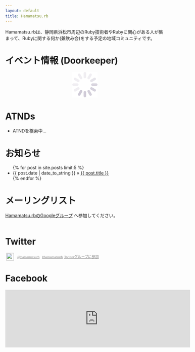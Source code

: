 ```yaml
---
layout: default
title: Hamamatsu.rb
---
```


Hamamatsu.rbは、静岡県浜松市周辺のRuby技術者やRubyに関心がある人が集まって、Rubyに関する何か(兼飲み会)をする予定の地域コミュニティです。

# イベント情報 (Doorkeeper)
<div id="doorkeeper-list" ><div align="center"><img src='img/loading.gif' /></div></div>

# ATNDs
<ul class="events event-dest" ><li>ATNDを検索中...</li></ul>

# お知らせ
<ul class="posts">
{% for post in site.posts limit:5 %}
<li><span>{{ post.date | date_to_string }}</span> &raquo; <a href="{{ post.url }}">{{ post.title }}</a></li>
{% endfor %}
</ul>

# メーリングリスト

[Hamamatsu.rbのGoogleグループ](https://groups.google.com/group/hamamatsu-rb?hl=ja) へ参加してください。

<h1 style="margin-top: 2em">
Twitter</h1>
<a href="http://twitter.com/#!/hamamatsurb"><img src="http://a2.twimg.com/sticky/default_profile_images/default_profile_5_normal.png" width="24" height="24" style="vertical-align: middle; margin: 0 3px"></a>&nbsp;
<a href="http://twitter.com/#!/hamamatsurb" style="font: 0.8em normal; color: gray">@hamamatsurb</a>&nbsp;
<a href="http://twitter.com/#!/search/%23hamamatsurb" style="font: 0.8em normal; color: gray">#hamamatsurb</a>
<a href="http://twitter.com/?status=@hamamatsurb%20subscribe" style="font: 0.8em normal; color: gray">Twitterグループに参加</a>

<div id="members"></div>

# Facebook
<iframe src="http://www.facebook.com/plugins/likebox.php?href=https%3A%2F%2Fwww.facebook.com%2Fpages%2FHamamatsurb%2F196508373706679&amp;width=585&amp;colorscheme=light&amp;show_faces=true&amp;stream=false&amp;header=false&amp;height=182" scrolling="no" frameborder="0" style="border:none; overflow:hidden; width:585px; height:182px;" allowTransparency="true"></iframe>

<script type="text/javascript" src="js/underscore.string.min.js"></script>
<script type="text/javascript" src="js/jquery.tmpl.min.js"></script>
<script type="text/javascript" src="js/doorkeeper.js"></script>

<script>
jQuery(function(){
  $.ajax({
    url: 'http://api.twitter.com/1/hamamatsurb/hamamatsu-rb/members.json',
    dataType: 'jsonp',
    success: function(data, dataType) {
      $.each(data.users, function(i, user) {
	var name = user.screen_name;
	var href = 'http://twitter.com/' + user.screen_name;
	var src = user.profile_image_url;
	var link = $('<a href="' + href + '" title="' + name + '"><img src="' + src + '" width="48" height="48" /></a>');
        $("#members").append(link);
      });
    },
    error: function(XMLHttpRequest, status, errorThrown) {
      console.log(status);
      $("#members").html("Oops, Something Is Wrong...");
    }
  });
  $.ajax( doorkeeper ).done( doneDoorkeeper ).fail( failDoorkeeper );
});
</script>

<script id="event-template-future" type="text/x-jquery-tmpl">
  <li class="event future">
    <div>
      <h2 class="event_title"><a class="link" href="${event_url}" ref="external">${title}</a></h2>
      &laquo; <span class="started_at">${started_at_string}</span>
    </div>
    <span class="catch">${catch_val}</span>
  </li>
</script>
<script id="event-template-past" type="text/x-jquery-tmpl">
  <li class="event past">
    <div>
      <h2 class="event_title"><a class="link" href="${event_url}" ref="external">${title}</a></h2>
      &laquo; <span class="started_at">${started_at_string}</span>
    </div>
    <span class="catch">${catch_val}</span>
  </li>
</script>
<script id="event-template-no-future" type="text/x-jquery-tmpl">
  <li class="event no-future">
    次のイベントがまだ登録されていません。登録されるまで待ったり、担当の人を急かしたりしてください。
  </li>
</script>
<script type="text/javascript">
  $(function(){
    $.ajax({
      url: 'http://api.atnd.org/events/',
      dataType: 'jsonp',
      data: 'keyword=hamamatsu.rb&count=5&format=jsonp',
      success: function(result){
        $(".event-dest").empty();
        var is_empty = true;
        for(var i = 0; i < result.events.length; i++){
          var event = result.events[i];

          var day = new Date(event.started_at);
          var ended_at = new Date(event.ended_at);
          var weeks = "日月火水木金土";
          event.started_at_string = _.str.sprintf("%d年%02d月%02d日(%s) %d:%02d〜", day.getFullYear(), day.getMonth() + 1, day.getDate(), weeks[day.getDay()], day.getHours(), day.getMinutes());
          event.catch_val = event.catch // catchは予約後のためかtmplがエラーを起こすので
          event.is_future = (new Date().getTime()) < ended_at.getTime();

          if(event.is_future){ is_empty = false; }
          $("#event-template-" + (event.is_future ? "future" : "past")).tmpl(event).appendTo(".event-dest");
        }
        if(is_empty){
          $("#event-template-no-future").tmpl({}).prependTo(".event-dest");
        }
      },
      error: function(XMLHttpRequest, status, errorThrown) {
        console.log(status);
        $(".event-dest").html("Oops, Something Is Wrong...");
      }
    });
  });
</script>

